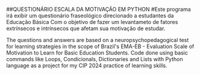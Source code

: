 ##QUESTIONÁRIO ESCALA DA MOTIVAÇÃO EM PYTHON
#Este programa irá exibir um questionário fraseológico direcionado a estudantes da Educação Básica
Com o objetivo de fazer um levantameto de fatores extrínsecos e intrínsecos que afetam sua motivação de estudar.


The questions and answers are based on a neuropsychopedagogical test for learning strategies in the scope of Brazil's EMA-EB - Evaluation Scale of Motivation to Learn for Basic Education Students. 
Code done using basic commands like Loops, Condicionals, Dictionaries and Lists with Python language as a project for my CIP 2024 practice of learning skills.
